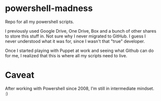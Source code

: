 # powershell-madness
Repo for all my powershell scripts. 

I previously used Google Drive, One Drive, Box and a bunch of other shares to store this stuff in. Not sure why I never
migrated to GitHub. I guess I never understood what it was for, since I wasn't that "true" developer.

Once I started playing with Puppet at work and seeing what Github can do for me, I realized that this is where all my scripts
need to live.

# Caveat
After working with Powershell since 2008, I'm still in intermediate mindset. :)

